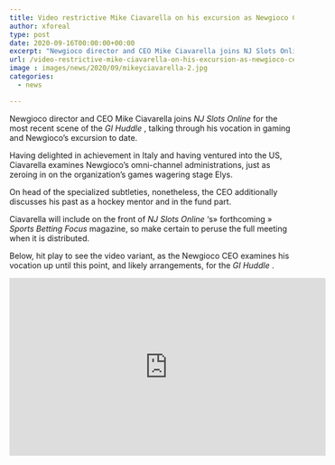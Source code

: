 ```yaml
---
title: Video restrictive Mike Ciavarella on his excursion as Newgioco CEO
author: xforeal 
type: post
date: 2020-09-16T00:00:00+00:00
excerpt: "Newgioco director and CEO Mike Ciavarella joins NJ Slots Online for the most recent scene of the GI Huddle, talking through his vocation in gaming and Newgioco's excursion to date "
url: /video-restrictive-mike-ciavarella-on-his-excursion-as-newgioco-ceo/
image : images/news/2020/09/mikeyciavarella-2.jpg
categories:
  - news

---
```

Newgioco director and CEO Mike Ciavarella joins _NJ Slots Online_ for the most recent scene of the _GI Huddle_ , talking through his vocation in gaming and Newgioco&#8217;s excursion to date. 

Having delighted in achievement in Italy and having ventured into the US, Ciavarella examines Newgioco&#8217;s omni-channel administrations, just as zeroing in on the organization&#8217;s games wagering stage Elys. 

On head of the specialized subtleties, nonetheless, the CEO additionally discusses his past as a hockey mentor and in the fund part. 

Ciavarella will include on the front of _NJ Slots Online_ &#8216;s&#187; forthcoming &#187; _Sports Betting Focus_ magazine, so make certain to peruse the full meeting when it is distributed. 

Below, hit play to see the video variant, as the Newgioco CEO examines his vocation up until this point, and likely arrangements, for the _GI Huddle_ . 

<div class="videoWrapper">
  <iframe loading="lazy" allowfullscreen="allowfullscreen" frameborder="0" height="315" src="https://www.youtube.com/embed/CoqgxeOjxkI" width="560" />
</div>